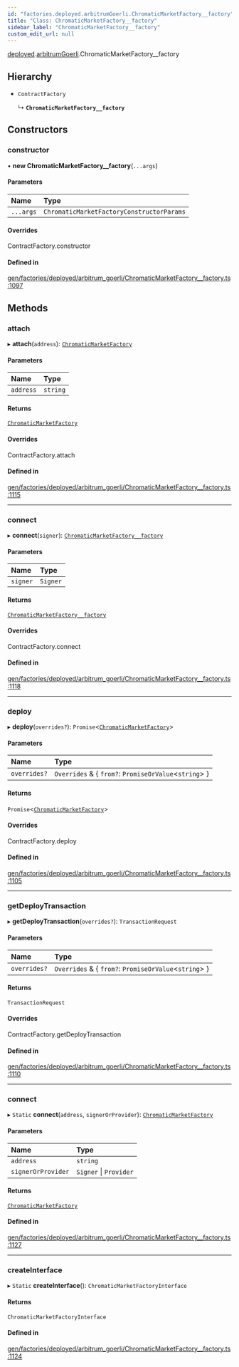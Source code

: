 ```yaml
---
id: "factories.deployed.arbitrumGoerli.ChromaticMarketFactory__factory"
title: "Class: ChromaticMarketFactory__factory"
sidebar_label: "ChromaticMarketFactory__factory"
custom_edit_url: null
---
```


[deployed](../namespaces/factories.deployed.md).[arbitrumGoerli](../namespaces/factories.deployed.arbitrumGoerli.md).ChromaticMarketFactory__factory

## Hierarchy

- `ContractFactory`

  ↳ **`ChromaticMarketFactory__factory`**

## Constructors

### constructor

• **new ChromaticMarketFactory__factory**(`...args`)

#### Parameters

| Name | Type |
| :------ | :------ |
| `...args` | `ChromaticMarketFactoryConstructorParams` |

#### Overrides

ContractFactory.constructor

#### Defined in

[gen/factories/deployed/arbitrum_goerli/ChromaticMarketFactory__factory.ts:1097](https://github.com/chromatic-protocol/sdk/blob/8bcb0f6/src/gen/factories/deployed/arbitrum_goerli/ChromaticMarketFactory__factory.ts#L1097)

## Methods

### attach

▸ **attach**(`address`): [`ChromaticMarketFactory`](../interfaces/deployed.arbitrumGoerli.ChromaticMarketFactory.md)

#### Parameters

| Name | Type |
| :------ | :------ |
| `address` | `string` |

#### Returns

[`ChromaticMarketFactory`](../interfaces/deployed.arbitrumGoerli.ChromaticMarketFactory.md)

#### Overrides

ContractFactory.attach

#### Defined in

[gen/factories/deployed/arbitrum_goerli/ChromaticMarketFactory__factory.ts:1115](https://github.com/chromatic-protocol/sdk/blob/8bcb0f6/src/gen/factories/deployed/arbitrum_goerli/ChromaticMarketFactory__factory.ts#L1115)

___

### connect

▸ **connect**(`signer`): [`ChromaticMarketFactory__factory`](factories.deployed.arbitrumGoerli.ChromaticMarketFactory__factory.md)

#### Parameters

| Name | Type |
| :------ | :------ |
| `signer` | `Signer` |

#### Returns

[`ChromaticMarketFactory__factory`](factories.deployed.arbitrumGoerli.ChromaticMarketFactory__factory.md)

#### Overrides

ContractFactory.connect

#### Defined in

[gen/factories/deployed/arbitrum_goerli/ChromaticMarketFactory__factory.ts:1118](https://github.com/chromatic-protocol/sdk/blob/8bcb0f6/src/gen/factories/deployed/arbitrum_goerli/ChromaticMarketFactory__factory.ts#L1118)

___

### deploy

▸ **deploy**(`overrides?`): `Promise`<[`ChromaticMarketFactory`](../interfaces/deployed.arbitrumGoerli.ChromaticMarketFactory.md)\>

#### Parameters

| Name | Type |
| :------ | :------ |
| `overrides?` | `Overrides` & { `from?`: `PromiseOrValue`<`string`\>  } |

#### Returns

`Promise`<[`ChromaticMarketFactory`](../interfaces/deployed.arbitrumGoerli.ChromaticMarketFactory.md)\>

#### Overrides

ContractFactory.deploy

#### Defined in

[gen/factories/deployed/arbitrum_goerli/ChromaticMarketFactory__factory.ts:1105](https://github.com/chromatic-protocol/sdk/blob/8bcb0f6/src/gen/factories/deployed/arbitrum_goerli/ChromaticMarketFactory__factory.ts#L1105)

___

### getDeployTransaction

▸ **getDeployTransaction**(`overrides?`): `TransactionRequest`

#### Parameters

| Name | Type |
| :------ | :------ |
| `overrides?` | `Overrides` & { `from?`: `PromiseOrValue`<`string`\>  } |

#### Returns

`TransactionRequest`

#### Overrides

ContractFactory.getDeployTransaction

#### Defined in

[gen/factories/deployed/arbitrum_goerli/ChromaticMarketFactory__factory.ts:1110](https://github.com/chromatic-protocol/sdk/blob/8bcb0f6/src/gen/factories/deployed/arbitrum_goerli/ChromaticMarketFactory__factory.ts#L1110)

___

### connect

▸ `Static` **connect**(`address`, `signerOrProvider`): [`ChromaticMarketFactory`](../interfaces/deployed.arbitrumGoerli.ChromaticMarketFactory.md)

#### Parameters

| Name | Type |
| :------ | :------ |
| `address` | `string` |
| `signerOrProvider` | `Signer` \| `Provider` |

#### Returns

[`ChromaticMarketFactory`](../interfaces/deployed.arbitrumGoerli.ChromaticMarketFactory.md)

#### Defined in

[gen/factories/deployed/arbitrum_goerli/ChromaticMarketFactory__factory.ts:1127](https://github.com/chromatic-protocol/sdk/blob/8bcb0f6/src/gen/factories/deployed/arbitrum_goerli/ChromaticMarketFactory__factory.ts#L1127)

___

### createInterface

▸ `Static` **createInterface**(): `ChromaticMarketFactoryInterface`

#### Returns

`ChromaticMarketFactoryInterface`

#### Defined in

[gen/factories/deployed/arbitrum_goerli/ChromaticMarketFactory__factory.ts:1124](https://github.com/chromatic-protocol/sdk/blob/8bcb0f6/src/gen/factories/deployed/arbitrum_goerli/ChromaticMarketFactory__factory.ts#L1124)
